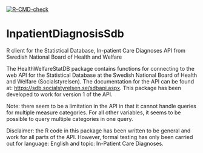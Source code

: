 <!-- badges: start -->
[![R-CMD-check](https://github.com/kerni714/InpatientDiagnosisSdb/actions/workflows/R-CMD-check.yaml/badge.svg)](https://github.com/kerni714/InpatientDiagnosisSdb/actions/workflows/R-CMD-check.yaml)
<!-- badges: end -->

# InpatientDiagnosisSdb
R client for the Statistical Database, In-patient Care Diagnoses API from 
Swedish National Board of Health and Welfare

The HealthWelfareStatDB package contains functions for connecting to the web API 
for the Statistical Database at the Swedish National Board of Health and Welfare
(Socialstyrelsen). The documentation for the API can be found at: 
https://sdb.socialstyrelsen.se/sdbapi.aspx. This package has been developed 
to work for version 1 of the API.

Note: there seem to be a limitation in the API in that it cannot handle
queries for multiple measure categories. For all other variables, it seems to
be possible to query multiple categories in one query.

Disclaimer: the R code in this package has been written to be general and work
for all parts of the API. However, formal testing has only been carried out for
language: English and topic: In-Patient Care Diagnoses. 